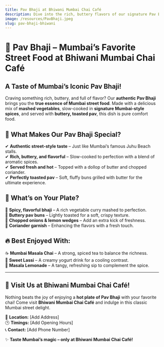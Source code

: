 ```yaml
---
title: Pav Bhaji at Bhiwani Mumbai Chai Café
description: Dive into the rich, buttery flavors of our signature Pav Bhaji at Bhiwani Mumbai Chai Café! A perfect blend of spices and soft, butter-toasted pav.
image: /resources/PavBhaji.jpeg
slug: pav-bhaji-bhiwani
---
```


# 🍛 Pav Bhaji – Mumbai’s Favorite Street Food at Bhiwani Mumbai Chai Café  

## **A Taste of Mumbai’s Iconic Pav Bhaji!**  

Craving something rich, buttery, and full of flavor? Our **authentic Pav Bhaji** brings you the **true essence of Mumbai street food**. Made with a delicious mix of **mashed vegetables**, slow-cooked in **signature Mumbai-style spices**, and served with **buttery, toasted pav**, this dish is pure comfort food.  

## 🌟 **What Makes Our Pav Bhaji Special?**  
✔ **Authentic street-style taste** – Just like Mumbai’s famous Juhu Beach stalls.  
✔ **Rich, buttery, and flavorful** – Slow-cooked to perfection with a blend of aromatic spices.  
✔ **Served fresh and hot** – Topped with a dollop of butter and chopped coriander.  
✔ **Perfectly toasted pav** – Soft, fluffy buns grilled with butter for the ultimate experience.  

## 🥗 **What’s on Your Plate?**  
🥄 **Spicy, flavorful bhaji** – A rich vegetable curry mashed to perfection.  
🧈 **Buttery pav buns** – Lightly toasted for a soft, crispy texture.  
🧅 **Chopped onions & lemon wedges** – Add an extra kick of freshness.  
🌿 **Coriander garnish** – Enhancing the flavors with a fresh touch.  

## 🔥 **Best Enjoyed With:**  
☕ **Mumbai Masala Chai** – A strong, spiced tea to balance the richness.  
🥤 **Sweet Lassi** – A creamy yogurt drink for a cooling contrast.  
🍋 **Masala Lemonade** – A tangy, refreshing sip to complement the spice.  

---

## 📍 **Visit Us at Bhiwani Mumbai Chai Café!**  
Nothing beats the joy of enjoying a **hot plate of Pav Bhaji** with your favorite chai! Come visit **Bhiwani Mumbai Chai Café** and indulge in this classic Mumbai street delight.  

📌 **Location:** [Add Address]  
🕒 **Timings:** [Add Opening Hours]  
📞 **Contact:** [Add Phone Number]  

✨ **Taste Mumbai’s magic – only at Bhiwani Mumbai Chai Café!**  
